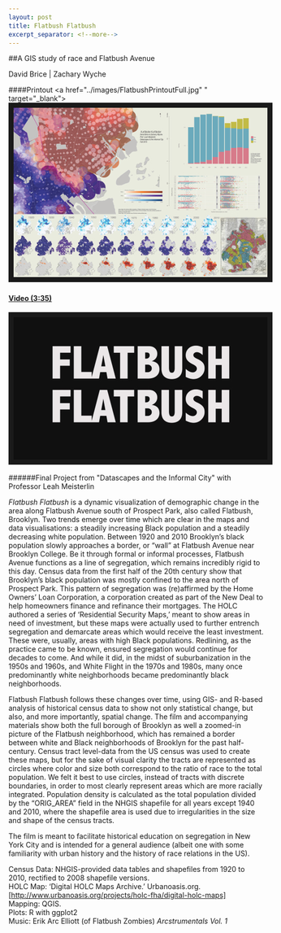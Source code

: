```yaml
---
layout: post
title: Flatbush Flatbush
excerpt_separator: <!--more-->
---
```

##A GIS study of race and Flatbush Avenue

David Brice | Zachary Wyche  

####Printout
<a href="../images/FlatbushPrintoutFull.jpg"
" target="_blank"><img src= "../images/FlatbushPrintoutThumbnail.jpg"
alt="click for full picture" width="500" height="333" border="10" /></a>

#### [Video (3:35)](http://www.youtube.com/watch?feature=player_embedded&v=lAFkztJ-WwQE)
<a href="http://www.youtube.com/watch?feature=player_embedded&v=lAFkztJ-WwQE
" target="_blank"><img src="../images/flatbushFlatbushThumbnail.jpg" 
alt="click for video" width="500" height="280" border="10" /></a>

######Final Project from "Datascapes and the Informal City" with Professor Leah Meisterlin

_Flatbush Flatbush_ is a dynamic visualization of demographic change in the area along Flatbush Avenue south of Prospect Park, also called Flatbush, Brooklyn. <!--more--> Two trends emerge over time which are clear in the maps and data visualisations: a steadily increasing Black population and a steadily decreasing white population. Between 1920 and 2010 Brooklyn’s black population slowly approaches a border, or “wall” at Flatbush Avenue near Brooklyn College. Be it through formal or informal processes, Flatbush Avenue functions as a line of segregation, which remains incredibly rigid to this day. Census data from the first half of the 20th century show that Brooklyn’s black population was mostly confined to the area north of Prospect Park. This pattern of segregation was (re)affirmed by the Home Owners’ Loan Corporation, a corporation created as part of the New Deal to help homeowners finance and refinance their mortgages. The HOLC authored a series of ‘Residential Security Maps,’ meant to show areas in need of investment, but these maps were actually used to further entrench segregation and demarcate areas which would receive the least investment. These were, usually, areas with high Black populations. Redlining, as the practice came to be known, ensured segregation would continue for decades to come. And while it did, in the midst of suburbanization in the 1950s and 1960s, and White Flight in the 1970s and 1980s, many once predominantly white neighborhoods became predominantly black neighborhoods.

Flatbush Flatbush</em> follows these changes over time, using GIS- and R-based analysis of historical census data to show not only statistical change, but also, and more importantly, spatial change. The film and accompanying materials show both the full borough of Brooklyn as well a zoomed-in picture of the Flatbush neighborhood, which has remained a border between white and Black neighborhoods of Brooklyn for the past half-century. Census tract level-data from the US census was used to create these maps, but for the sake of visual clarity the tracts are represented as circles where color and size both correspond to the ratio of race to the total population. We felt it best to use circles, instead of tracts with discrete boundaries, in order to most clearly represent areas which are more racially integrated. Population density is calculated as the total population divided by the “ORIG_AREA” field in the NHGIS shapefile for all years except 1940 and 2010, where the shapefile area is used due to irregularities in the size and shape of the census tracts.

The film is meant to facilitate historical education on segregation in New York City and is intended for a general audience (albeit one with some familiarity with urban history and the history of race relations in the US).

Census Data: NHGIS-provided data tables and shapefiles from 1920 to 2010, rectified to 2008 shapefile versions.  
HOLC Map: ‘Digital HOLC Maps Archive.’ Urbanoasis.org. [http://www.urbanoasis.org/projects/holc-fha/digital-holc-maps]  
Mapping: QGIS.  
Plots: R with ggplot2  
Music: Erik Arc Elliott (of Flatbush Zombies) _Arcstrumentals Vol.  1_

